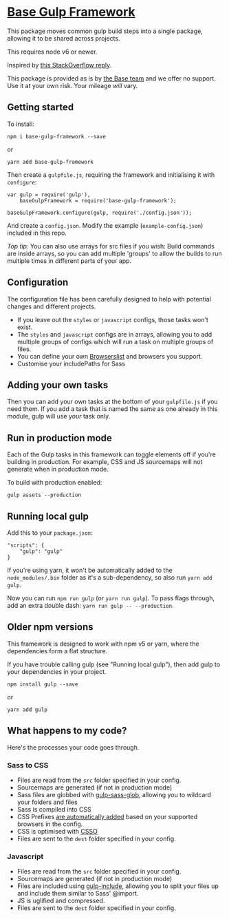 # [Base Gulp Framework](https://www.npmjs.com/package/base-gulp-framework)
This package moves common gulp build steps into a single package, allowing it to be shared across projects.

This requires node v6 or newer.

Inspired by [this StackOverflow reply](https://stackoverflow.com/a/37317351).

This package is provided as is by [the Base team](https://wearebase.com) and we offer no support. Use it at your own risk. Your mileage *will* vary.

## Getting started
To install:

    npm i base-gulp-framework --save

or

    yarn add base-gulp-framework

Then create a `gulpfile.js`, requiring the framework and initialising it with `configure`:

    var gulp = require('gulp'),
        baseGulpFramework = require('base-gulp-framework');

    baseGulpFramework.configure(gulp, require('./config.json'));

And create a `config.json`. Modify the example (`example-config.json`) included in this repo.

*Top tip:* You can also use arrays for src files if you wish: Build commands are inside arrays, so you can add multiple 'groups' to allow the builds to run multiple times in different parts of your app.

## Configuration
The configuration file has been carefully designed to help with potential changes and different projects.

* If you leave out the `styles` or `javascript` configs, those tasks won't exist.
* The `styles` and `javascript` configs are in arrays, allowing you to add multiple groups of configs which will run a task on multiple groups of files.
* You can define your own [Browserslist](https://github.com/ai/browserslist) and browsers you support.
* Customise your includePaths for Sass

## Adding your own tasks
Then you can add your own tasks at the bottom of your `gulpfile.js` if you need them. If you add a task that is named the same as one already in this module, gulp will use _your_ task only.

## Run in production mode
Each of the Gulp tasks in this framework can toggle elements off if you're building in production. For example, CSS and JS sourcemaps will not generate when in production mode.

To build with production enabled:

    gulp assets --production

## Running local gulp
Add this to your `package.json`:

    "scripts": {
        "gulp": "gulp"
    }

If you're using yarn, it won't be automatically added to the `node_modules/.bin` folder as it's a sub-dependency, so also run `yarn add gulp`.

Now you can run `npm run gulp` (or `yarn run gulp`). To pass flags through, add an extra double dash: `yarn run gulp -- --production`.

## Older npm versions
This framework is designed to work with npm v5 or yarn, where the dependencies form a flat structure.

If you have trouble calling gulp (see "Running local gulp"), then add gulp to your dependencies in your project.

    npm install gulp --save

or

    yarn add gulp
    
## What happens to my code?
Here's the processes your code goes through.

### Sass to CSS
* Files are read from the `src` folder specified in your config.
* Sourcemaps are generated (if not in production mode)
* Sass files are globbed with [gulp-sass-glob](https://www.npmjs.com/package/gulp-sass-glob), allowing you to wildcard your folders and files
* Sass is compiled into CSS
* CSS Prefixes [are automatically added](https://www.npmjs.com/package/gulp-autoprefixer) based on your supported browsers in the config.
* CSS is optimised with [CSSO](https://github.com/css/csso)
* Files are sent to the `dest` folder specified in your config.

### Javascript
* Files are read from the `src` folder specified in your config.
* Sourcemaps are generated (if not in production mode)
* Files are included using [gulp-include](https://www.npmjs.com/package/gulp-include), allowing you to split your files up and include them similar to Sass' @import.
* JS is uglified and compressed.
* Files are sent to the `dest` folder specified in your config.
